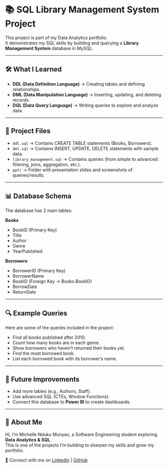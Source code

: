 # 📚 SQL Library Management System Project

This project is part of my Data Analytics portfolio.  
It demonstrates my SQL skills by building and querying a **Library Management System** database in MySQL.

---

## 🛠️ What I Learned
- **DDL (Data Definition Language)** → Creating tables and defining relationships.
- **DML (Data Manipulation Language)** → Inserting, updating, and deleting records.
- **DQL (Data Query Language)** → Writing queries to explore and analyze data.

---

## 📂 Project Files
- `ddl.sql` → Contains CREATE TABLE statements (Books, Borrowers).
- `dml.sql` → Contains INSERT, UPDATE, DELETE statements with sample data.
- `library_management.sql` → Contains queries (from simple to advanced: filtering, joins, aggregation, etc.).
- `ppt/` → Folder with presentation slides and screenshots of queries/results.

---

## 📊 Database Schema
The database has 2 main tables:

**Books**  
- BookID (Primary Key)  
- Title  
- Author  
- Genre  
- YearPublished  

**Borrowers**  
- BorrowerID (Primary Key)  
- BorrowerName  
- BookID (Foreign Key → Books.BookID)  
- BorrowDate  
- ReturnDate  

---

## 🔍 Example Queries
Here are some of the queries included in the project:
- Find all books published after 2010.
- Count how many books are in each genre.
- Show borrowers who haven’t returned their books yet.
- Find the most borrowed book.
- List each borrowed book with its borrower’s name.

---

## 🚀 Future Improvements
- Add more tables (e.g., Authors, Staff).
- Use advanced SQL (CTEs, Window Functions).
- Connect this database to **Power BI** to create dashboards.

---

## 🙋 About Me
Hi, I’m Michelle Nduku Munyao, a Software Engineering student exploring **Data Analytics & SQL**.  
This is one of the projects I’m building to sharpen my skills and grow my portfolio.  

📌 Connect with me on [LinkedIn](www.linkedin.com/in/michelle-munyao-4399bb2bb) | [GitHub](https://github.com/Ndukuluz)

